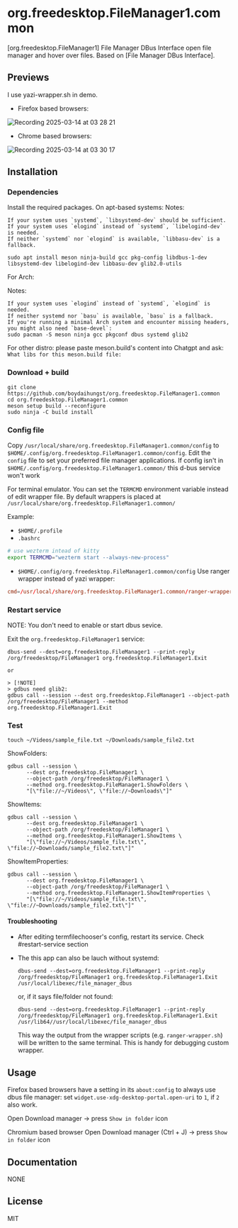 # org.freedesktop.FileManager1.common

[org.freedesktop.FileManager1] File Manager DBus Interface open file manager and hover over files.
Based on [File Manager DBus Interface].

## Previews

I use yazi-wrapper.sh in demo.

- Firefox based browsers:

![Recording 2025-03-14 at 03 28 21](https://github.com/user-attachments/assets/f8e78078-ffe6-4fc3-834b-57fe64f54cae)


- Chrome based browsers:

![Recording 2025-03-14 at 03 30 17](https://github.com/user-attachments/assets/095aeb4c-4b92-4a41-a90e-6c0b2b96c3cc)


## Installation

### Dependencies

Install the required packages. On apt-based systems:
Notes:

    If your system uses `systemd`, `libsystemd-dev` should be sufficient.
    If your system uses `elogind` instead of `systemd`, `libelogind-dev` is needed.
    If neither `systemd` nor `elogind` is available, `libbasu-dev` is a fallback.

    sudo apt install meson ninja-build gcc pkg-config libdbus-1-dev libsystemd-dev libelogind-dev libbasu-dev glib2.0-utils

For Arch:

Notes:

    If your system uses `elogind` instead of `systemd`, `elogind` is needed.
    If neither systemd nor `basu` is available, `basu` is a fallback.
    If you're running a minimal Arch system and encounter missing headers, you might also need `base-devel`:
    sudo pacman -S meson ninja gcc pkgconf dbus systemd glib2

For other distro: please paste meson.build's content into Chatgpt and ask: `What libs for this meson.build file: `

### Download + build

    git clone https://github.com/boydaihungst/org.freedesktop.FileManager1.common
    cd org.freedesktop.FileManager1.common
    meson setup build --reconfigure
    sudo ninja -C build install

### Config file

Copy `/usr/local/share/org.freedesktop.FileManager1.common/config` to `$HOME/.config/org.freedesktop.FileManager1.common/config`.
Edit the `config` file to set your preferred file manager applications.
If config isn't in `$HOME/.config/org.freedesktop.FileManager1.common/` this d-bus service won't work

For terminal emulator. You can set the `TERMCMD` environment variable instead of edit wrapper file. By default wrappers
is placed at `/usr/local/share/org.freedesktop.FileManager1.common/`

Example:

- `$HOME/.profile`
- `.bashrc`

```sh
# use wezterm intead of kitty
export TERMCMD="wezterm start --always-new-process"
```

- `$HOME/.config/org.freedesktop.FileManager1.common/config`
  Use ranger wrapper instead of yazi wrapper:

```conf
cmd=/usr/local/share/org.freedesktop.FileManager1.common/ranger-wrapper.sh
```

### Restart service

NOTE: You don't need to enable or start dbus sevice.

Exit the `org.freedesktop.FileManager1` service:

    dbus-send --dest=org.freedesktop.FileManager1 --print-reply /org/freedesktop/FileManager1 org.freedesktop.FileManager1.Exit

    or

    > [!NOTE]
    > gdbus need glib2:
    gdbus call --session --dest org.freedesktop.FileManager1 --object-path /org/freedesktop/FileManager1 --method org.freedesktop.FileManager1.Exit

### Test

    touch ~/Videos/sample_file.txt ~/Downloads/sample_file2.txt

ShowFolders:

    gdbus call --session \
          --dest org.freedesktop.FileManager1 \
          --object-path /org/freedesktop/FileManager1 \
          --method org.freedesktop.FileManager1.ShowFolders \
          "[\"file://~/Videos\", \"file://~Downloads\"]"

ShowItems:

    gdbus call --session \
          --dest org.freedesktop.FileManager1 \
          --object-path /org/freedesktop/FileManager1 \
          --method org.freedesktop.FileManager1.ShowItems \
          "[\"file://~/Videos/sample_file.txt\", \"file://~Downloads/sample_file2.txt\"]"

ShowItemProperties:

    gdbus call --session \
          --dest org.freedesktop.FileManager1 \
          --object-path /org/freedesktop/FileManager1 \
          --method org.freedesktop.FileManager1.ShowItemProperties \
          "[\"file://~/Videos/sample_file.txt\", \"file://~Downloads/sample_file2.txt\"]"

#### Troubleshooting

- After editing termfilechooser's config, restart its service. Check #restart-service section

- The this app can also be lauch without systemd:

      dbus-send --dest=org.freedesktop.FileManager1 --print-reply /org/freedesktop/FileManager1 org.freedesktop.FileManager1.Exit
      /usr/local/libexec/file_manager_dbus

  or, if it says file/folder not found:

      dbus-send --dest=org.freedesktop.FileManager1 --print-reply /org/freedesktop/FileManager1 org.freedesktop.FileManager1.Exit
      /usr/lib64//usr/local/libexec/file_manager_dbus

  This way the output from the wrapper scripts (e.g. `ranger-wrapper.sh`) will be written to the same terminal. This is handy for debugging custom wrapper.

## Usage

Firefox based browsers have a setting in its `about:config` to always use dbus file manager: set `widget.use-xdg-desktop-portal.open-uri` to `1`, if `2` also work.

Open Download manager -> press `Show in folder` icon

Chromium based browser Open Download manager (Ctrl + J) -> press `Show in folder` icon

## Documentation

NONE

## License

MIT
